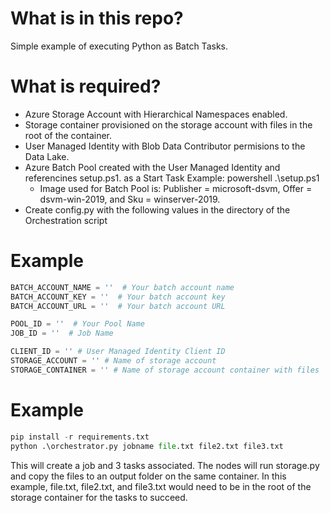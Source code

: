 # What is in this repo?

Simple example of executing Python as Batch Tasks.  

# What is required? 

* Azure Storage Account with Hierarchical Namespaces enabled.
* Storage container provisioned on the storage account with files in the root of the container.
* User Managed Identity with Blob Data Contributor permisions to the Data Lake.
* Azure Batch Pool created with the User Managed Identity and referencines setup.ps1. as a Start Task Example: powershell .\setup.ps1
  * Image used for Batch Pool is: Publisher = microsoft-dsvm, Offer = dsvm-win-2019, and Sku = 
winserver-2019.
* Create config.py with the following values in the directory of the Orchestration script

# Example

```python
BATCH_ACCOUNT_NAME = ''  # Your batch account name
BATCH_ACCOUNT_KEY = ''  # Your batch account key
BATCH_ACCOUNT_URL = ''  # Your batch account URL

POOL_ID = ''  # Your Pool Name
JOB_ID = ''  # Job Name

CLIENT_ID = '' # User Managed Identity Client ID
STORAGE_ACCOUNT = '' # Name of storage account
STORAGE_CONTAINER = '' # Name of storage account container with files
```
# Example

```python
pip install -r requirements.txt
python .\orchestrator.py jobname file.txt file2.txt file3.txt
```

This will create a job and 3 tasks associated.  The nodes will run storage.py and copy the files to an output folder on the same container.  In this example, file.txt, file2.txt, and file3.txt would need to be in the root of the storage container for the tasks to succeed.    